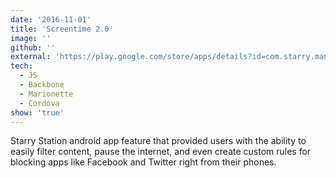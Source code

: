 ```yaml
---
date: '2016-11-01'
title: 'Screentime 2.0'
image: ''
github: ''
external: 'https://play.google.com/store/apps/details?id=com.starry.management&hl=en_US'
tech:
  - JS
  - Backbone
  - Marionette
  - Cordova
show: 'true'
---
```


Starry Station android app feature that provided users with the ability to easily filter content, pause the internet, and even create custom rules for blocking apps like Facebook and Twitter right from their phones.
